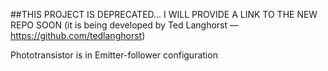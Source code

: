 ##THIS PROJECT IS DEPRECATED... I WILL PROVIDE A LINK TO THE NEW REPO SOON (it is being developed by Ted Langhorst — https://github.com/tedlanghorst)


Phototransistor is in Emitter-follower configuration


